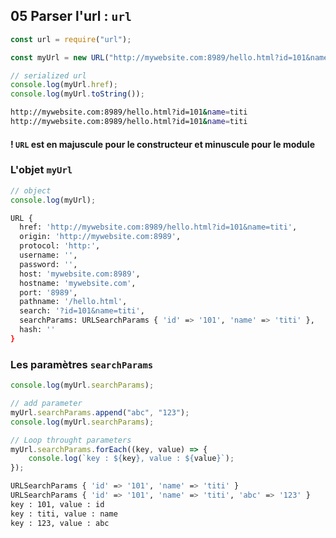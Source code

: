 ## 05 Parser l'url : `url`

```js
const url = require("url");

const myUrl = new URL("http://mywebsite.com:8989/hello.html?id=101&name=titi");

// serialized url
console.log(myUrl.href);
console.log(myUrl.toString());
```

```bash
http://mywebsite.com:8989/hello.html?id=101&name=titi
http://mywebsite.com:8989/hello.html?id=101&name=titi
```

#### ! `URL` est en majuscule pour le constructeur et minuscule pour le module

### L'objet `myUrl`

```js
// object
console.log(myUrl);
```

```bash
URL {
  href: 'http://mywebsite.com:8989/hello.html?id=101&name=titi',
  origin: 'http://mywebsite.com:8989',
  protocol: 'http:',
  username: '',
  password: '',
  host: 'mywebsite.com:8989',
  hostname: 'mywebsite.com',
  port: '8989',
  pathname: '/hello.html',
  search: '?id=101&name=titi',
  searchParams: URLSearchParams { 'id' => '101', 'name' => 'titi' },
  hash: ''
}
```

### Les paramètres `searchParams`

```js
console.log(myUrl.searchParams);

// add parameter
myUrl.searchParams.append("abc", "123");
console.log(myUrl.searchParams);

// Loop throught parameters
myUrl.searchParams.forEach((key, value) => {
    console.log(`key : ${key}, value : ${value}`);
});
```

```bash
URLSearchParams { 'id' => '101', 'name' => 'titi' }
URLSearchParams { 'id' => '101', 'name' => 'titi', 'abc' => '123' }
key : 101, value : id
key : titi, value : name
key : 123, value : abc
```

